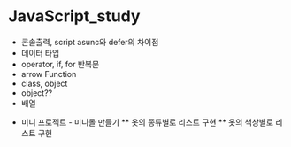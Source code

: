# JavaScript_study
- 콘솔출력, script asunc와 defer의 차이점
- 데이터 타입
- operator, if, for 반복문
- arrow Function
- class, object
- object??
- 배열


* 미니 프로젝트 - 미니몰 만들기 
** 옷의 종류별로 리스트 구현
** 옷의 색상별로 리스트 구현
